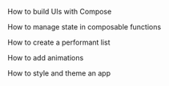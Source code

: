 How to build UIs with Compose

How to manage state in composable functions

How to create a performant list

How to add animations

How to style and theme an app

